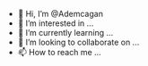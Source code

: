 - 👋 Hi, I’m @Ademcagan
- 👀 I’m interested in ...
- 🌱 I’m currently learning ...
- 💞️ I’m looking to collaborate on ...
- 📫 How to reach me ...

<!---
Ademcagan/Ademcagan is a ✨ special ✨ repository because its `README.md` (this file) appears on your GitHub profile.
You can click the Preview link to take a look at your changes.
--->
